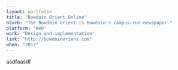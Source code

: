```yaml
---
layout: portfolio
title: "Bowdoin Orient Online"
blurb: "The Bowdoin Orient is Bowdoin's campus-run newspaper."
platform: "Web"
work: "Design and implementation"
link: "http://bowdoinorient.com"
when: "2017"
---
```


asdfaasdf